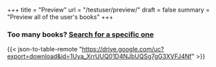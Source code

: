 
+++
title = "Preview"
url = "/testuser/preview/"
draft = false
summary = "Preview all of the user's books"
+++

### Too many books? [Search for a specific one](/testuser/search/)
{{< json-to-table-remote "https://drive.google.com/uc?export=download&id=1Uya_XrrUUQ01D4NJbUQSg7gG3XVFJ4Nf" >}}




